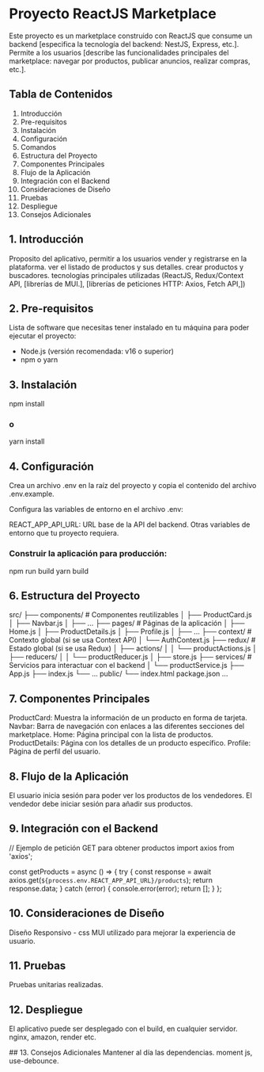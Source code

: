 # Proyecto ReactJS Marketplace

Este proyecto es un marketplace construido con ReactJS que consume un backend [especifica la tecnología del backend: NestJS, Express, etc.]. Permite a los usuarios [describe las funcionalidades principales del marketplace: navegar por productos, publicar anuncios, realizar compras, etc.].

## Tabla de Contenidos

1. Introducción
2. Pre-requisitos
3. Instalación
4. Configuración
5. Comandos
6. Estructura del Proyecto
7. Componentes Principales
8. Flujo de la Aplicación
9. Integración con el Backend
10. Consideraciones de Diseño
11. Pruebas
12. Despliegue
13. Consejos Adicionales

## 1. Introducción

Proposito del aplicativo, permitir a los usuarios vender y registrarse en la plataforma. ver el listado de productos y sus detalles. crear productos y buscadores.
tecnologías principales utilizadas (ReactJS, Redux/Context API, [librerías de MUI.], [librerías de peticiones HTTP: Axios, Fetch API,])

## 2. Pre-requisitos

Lista de software que necesitas tener instalado en tu máquina para poder ejecutar el proyecto:

* Node.js (versión recomendada: v16 o superior)
* npm o yarn

## 3. Instalación

npm install
### o
yarn install

## 4. Configuración
Crea un archivo .env en la raíz del proyecto y copia el contenido del archivo .env.example.

Configura las variables de entorno en el archivo .env:

REACT_APP_API_URL: URL base de la API del backend.
Otras variables de entorno que tu proyecto requiera.

### Construir la aplicación para producción:
npm run build
yarn build

## 6. Estructura del Proyecto
src/
├── components/         # Componentes reutilizables
│   ├── ProductCard.js
│   ├── Navbar.js
│   ├── ...
├── pages/              # Páginas de la aplicación
│   ├── Home.js
│   ├── ProductDetails.js
│   ├── Profile.js
│   ├── ...
├── context/            # Contexto global (si se usa Context API)
│   └── AuthContext.js
├── redux/              # Estado global (si se usa Redux)
│   ├── actions/
│   │   └── productActions.js
│   ├── reducers/
│   │   └── productReducer.js
│   ├── store.js
├── services/           # Servicios para interactuar con el backend
│   └── productService.js
├── App.js
├── index.js
└── ...
public/
└── index.html
package.json
...

## 7. Componentes Principales
ProductCard: Muestra la información de un producto en forma de tarjeta.
Navbar: Barra de navegación con enlaces a las diferentes secciones del marketplace.
Home: Página principal con la lista de productos.
ProductDetails: Página con los detalles de un producto específico.
Profile: Página de perfil del usuario.

## 8. Flujo de la Aplicación
El usuario inicia sesión para poder ver los productos de los vendedores.
El vendedor debe iniciar sesión para añadir sus productos.


## 9. Integración con el Backend

// Ejemplo de petición GET para obtener productos
import axios from 'axios';

const getProducts = async () => {
  try {
    const response = await axios.get(`${process.env.REACT_APP_API_URL}/products`);
    return response.data;
  } catch (error) {
    console.error(error);
    return [];
  }
};

## 10. Consideraciones de Diseño
Diseño Responsivo - css MUI utilizado para mejorar la experiencia de usuario.

## 11. Pruebas
Pruebas unitarias realizadas.

## 12. Despliegue
El aplicativo puede ser desplegado con el build, en cualquier servidor. nginx, amazon, render etc.

## 13. Consejos Adicionales
Mantener al día las dependencias. moment js, use-debounce. 
 

